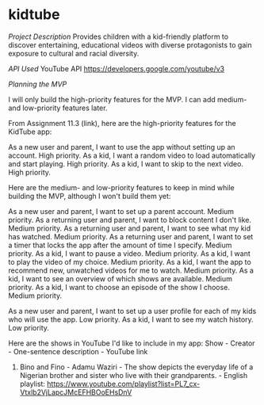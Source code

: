 # kidtube

*Project Description*
Provides children with a kid-friendly platform to discover entertaining, educational videos with diverse protagonists to gain exposure to cultural and racial diversity.

*API Used*
YouTube API
https://developers.google.com/youtube/v3

*Planning the MVP*

I will only build the high-priority features for the MVP.  I can add medium- and low-priority features later.

From Assignment 11.3 (link), here are the high-priority features for the KidTube app:

As a new user and parent, I want to use the app without setting up an account.  High priority.
As a kid, I want a random video to load automatically and start playing.  High priority.
As a kid, I want to skip to the next video.  High priority.

Here are the medium- and low-priority features to keep in mind while building the MVP, although I won't build them yet:

As a new user and parent, I want to set up a parent account. Medium priority.
As a returning user and parent, I want to block content I don't like.  Medium priority.
As a returning user and parent, I want to see what my kid has watched.  Medium priority.
As a returning user and parent, I want to set a timer that locks the app after the amount of time I specify.  Medium priority.
As a kid, I want to pause a video.  Medium priority.
As a kid, I want to play the video of my choice.  Medium priority.
As a kid, I want the app to recommend new, unwatched videos for me to watch.  Medium priority.
As a kid, I want to see an overview of which shows are available.  Medium priority.
As a kid, I want to choose an episode of the show I choose.  Medium priority.

As a new user and parent, I want to set up a user profile for each of my kids who will use the app. Low priority.
As a kid, I want to see my watch history. Low priority.

Here are the shows in YouTube I'd like to include in my app:
Show - Creator - One-sentence description - YouTube link
1. Bino and Fino - Adamu Waziri - The show depicts the everyday life of a Nigerian brother and sister who live with their grandparents. - English playlist: https://www.youtube.com/playlist?list=PL7_cx-Vtxlb2VjLapcJMcEFHBOoEHsDnV